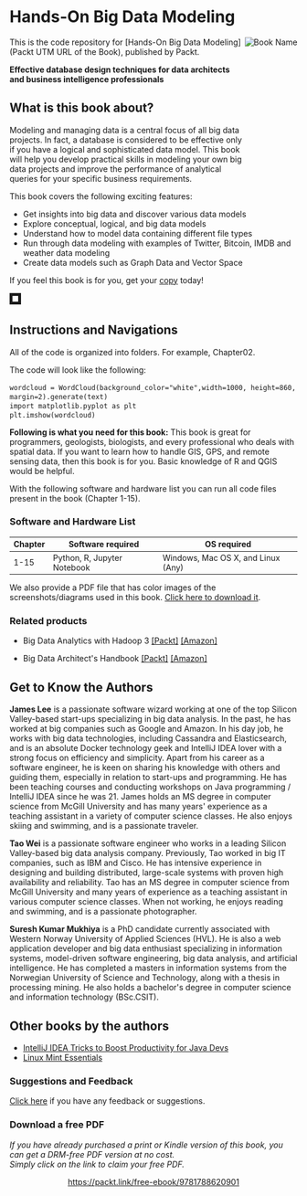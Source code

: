 


# Hands-On Big Data Modeling

<a href="https://india.packtpub.com/in/big-data-and-business-intelligence/hands-big-data-modeling"><img src="Cover Image URL of the Book" alt="Book Name" height="256px" align="right"></a>

This is the code repository for [Hands-On Big Data Modeling](Packt UTM URL of the Book), published by Packt.

**Effective database design techniques for data architects and business intelligence professionals**

## What is this book about?
Modeling and managing data is a central focus of all big data projects. In fact, a database is considered to be effective only if you have a logical and sophisticated data model. This book will help you develop practical skills in modeling your own big data projects and improve the performance of analytical queries for your specific business requirements.

This book covers the following exciting features: 
* Get insights into big data and discover various data models
* Explore conceptual, logical, and big data models
* Understand how to model data containing different file types
* Run through data modeling with examples of Twitter, Bitcoin, IMDB and weather data modeling
* Create data models such as Graph Data and Vector Space

If you feel this book is for you, get your [copy](https://www.amazon.com/dp/10DigitISBN) today!

<a href="https://www.packtpub.com/?utm_source=github&utm_medium=banner&utm_campaign=GitHubBanner"><img src="https://raw.githubusercontent.com/PacktPublishing/GitHub/master/GitHub.png" 
alt="https://www.packtpub.com/" border="5" /></a>


## Instructions and Navigations
All of the code is organized into folders. For example, Chapter02.

The code will look like the following:
```
wordcloud = WordCloud(background_color="white",width=1000, height=860, margin=2).generate(text)
import matplotlib.pyplot as plt
plt.imshow(wordcloud)
```

**Following is what you need for this book:**
This book is great for programmers, geologists, biologists, and every professional who deals with spatial data. If you want to learn how to handle GIS, GPS, and remote sensing data, then this book is for you. Basic knowledge of R and QGIS would be helpful.

With the following software and hardware list you can run all code files present in the book (Chapter 1-15).

### Software and Hardware List

| Chapter  | Software required                   | OS required                        |
| -------- | ------------------------------------| -----------------------------------|
| 1-15      | Python, R, Jupyter Notebook        | Windows, Mac OS X, and Linux (Any) |


We also provide a PDF file that has color images of the screenshots/diagrams used in this book. [Click here to download it](https://www.packtpub.com/sites/default/files/downloads/9781788620901_ColorImages.pdf).


### Related products <Other books you may enjoy>
* Big Data Analytics with Hadoop 3 [[Packt]](https://india.packtpub.com/in/big-data-and-business-intelligence/big-data-analytics-hadoop-3?utm_source=github&utm_medium=repository&utm_campaign=9781788628846) [[Amazon]](https://www.amazon.com/dp/1788628845)

* Big Data Architect's Handbook [[Packt]](https://india.packtpub.com/in/big-data-and-business-intelligence/big-data-architects-handbook?utm_source=github&utm_medium=repository&utm_campaign=9781788835824) [[Amazon]](https://www.amazon.com/dp/1788835824)

## Get to Know the Authors
**James Lee**
is a passionate software wizard working at one of the top Silicon Valley-based start-ups specializing in big data analysis. In the past, he has worked at big companies such as Google and Amazon. In his day job, he works with big data technologies, including Cassandra and Elasticsearch, and is an absolute Docker technology geek and IntelliJ IDEA lover with a strong focus on efficiency and simplicity. Apart from his career as a software engineer, he is keen on sharing his knowledge with others and guiding them, especially in relation to start-ups and programming. He has been teaching courses and conducting workshops on Java programming / IntelliJ IDEA since he was 21. James holds an MS degree in computer science from McGill University and has many years' experience as a teaching assistant in a variety of computer science classes. He also enjoys skiing and swimming, and is a passionate traveler.

**Tao Wei**
is a passionate software engineer who works in a leading Silicon Valley-based big data analysis company. Previously, Tao worked in big IT companies, such as IBM and Cisco. He has intensive experience in designing and building distributed, large-scale systems with proven high availability and reliability. Tao has an MS degree in computer science from McGill University and many years of experience as a teaching assistant in various computer science classes. When not working, he enjoys reading and swimming, and is a passionate photographer.

**Suresh Kumar Mukhiya**
is a PhD candidate currently associated with Western Norway University of Applied Sciences (HVL). He is also a web application developer and big data enthusiast specializing in information systems, model-driven software engineering, big data analysis, and artificial intelligence. He has completed a masters in information systems from the Norwegian University of Science and Technology, along with a thesis in processing mining. He also holds a bachelor's degree in computer science and information technology (BSc.CSIT).

## Other books by the authors
* [IntelliJ IDEA Tricks to Boost Productivity for Java Devs](https://www.packtpub.com/networking-and-servers/mastering-linux-network-administration?utm_source=github&utm_medium=repository&utm_campaign=9781788625395)
* [Linux Mint Essentials](https://www.packtpub.com/networking-and-servers/linux-mint-essentials?utm_source=github&utm_medium=repository&utm_campaign=9781782168157)

### Suggestions and Feedback
[Click here](https://docs.google.com/forms/d/e/1FAIpQLSdy7dATC6QmEL81FIUuymZ0Wy9vH1jHkvpY57OiMeKGqib_Ow/viewform) if you have any feedback or suggestions.
### Download a free PDF

 <i>If you have already purchased a print or Kindle version of this book, you can get a DRM-free PDF version at no cost.<br>Simply click on the link to claim your free PDF.</i>
<p align="center"> <a href="https://packt.link/free-ebook/9781788620901">https://packt.link/free-ebook/9781788620901 </a> </p>